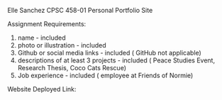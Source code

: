Elle Sanchez
CPSC 458-01
Personal Portfolio Site

Assignment Requirements:

1. name - included
2. photo or illustration - included
3. Github or social media links - included ( GitHub not applicable)
4. descriptions of at least 3 projects - included ( Peace Studies Event, Research Thesis, Coco Cats Rescue)
5. Job experience - included ( employee at Friends of Normie)

Website Deployed Link:
